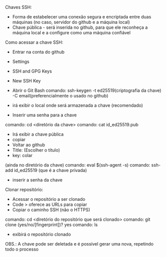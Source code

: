 Chaves SSH:
- Forma de estabelecer uma conexão segura e encriptada entre duas máquinas (no caso, servidor do github e a máquina local)
- Chave pública - será inserida no github, para que ele reconheça a máquina local e a configure como uma máquina confiável

Como acessar a chave SSH:
- Entrar na conta do github
- Settings
- SSH and GPG Keys
- New SSH Key

- Abrir o Git Bash
comando:
ssh-keygen -t ed25519(criptografia da chave) -C email(preferencialmente o usado no github)

- irá exibir o local onde será armazenada a chave (recomendado)
- Inserir uma senha para a chave

comando: cd <diretório da chave> 
comando: cat id_ed25519.pub
- Irá exibir a chave pública
- copiar
- Voltar ao github
- Title: (Escolher o título)
- key: colar

(ainda no diretório da chave)
comando: eval $(ssh-agent -s)
comando: ssh-add id_ed25519 (que é a chave privada)
- inserir a senha da chave

Clonar repositório:
- Acessar o repositório a ser clonado
- Code > oferece as URLs para copiar
- Copiar o caminho SSH (não o HTTPS)

comando: cd <diretório do repositório que será clonado>
comando: git clone <colar o caminho ssh>
(yes/no/[fingerprint])? yes
comando: ls
- exibirá o repositório clonado

OBS.: A chave pode ser deletada e é possível gerar uma nova, repetindo todo o processo